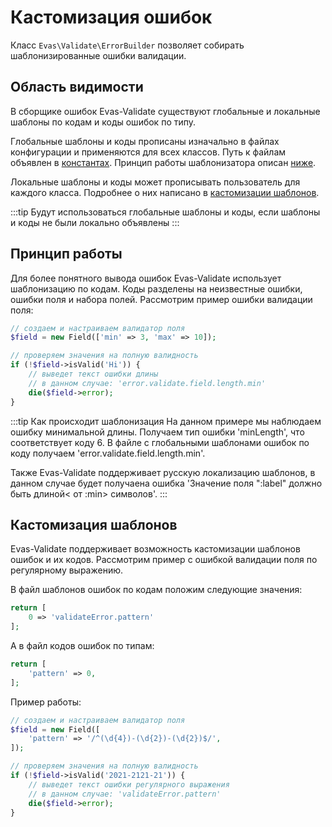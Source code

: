 # Кастомизация ошибок

Класс `Evas\Validate\ErrorBuilder` позволяет собирать шаблонизированные ошибки валидации.

## Область видимости
В сборщике ошибок Evas-Validate существуют глобальные и локальные шаблоны по кодам и коды ошибок по типу.

Глобальные шаблоны и коды прописаны изначально в файлах конфигурации и применяются для всех классов. Путь к файлам объявлен в [константах](/guide/extra/constants.md). Принцип работы шаблонизатора описан [ниже](#принцип-работы).

Локальные шаблоны и коды может прописывать пользователь для каждого класса. Подробнее о них написано в [кастомизации шаблонов](#кастомизация-шаблонов).

:::tip Будут использоваться глобальные шаблоны и коды,
если шаблоны и коды не были локально объявлены
:::

## Принцип работы
Для более понятного вывода ошибок Evas-Validate использует шаблонизацию по кодам. Коды разделены на неизвестные ошибки, ошибки поля и набора полей. Рассмотрим пример ошибки валидации поля:

```php
// создаем и настраиваем валидатор поля
$field = new Field(['min' => 3, 'max' => 10]);

// проверяем значения на полную валидность
if (!$field->isValid('Hi')) {
    // выведет текст ошибки длины
    // в данном случае: 'error.validate.field.length.min'
    die($field->error);
}
```

:::tip Как происходит шаблонизация
На данном примере мы наблюдаем ошибку минимальной длины. Получаем тип ошибки 'minLength', что соответствует коду 6. В файле с глобальными шаблонами ошибок по коду получаем 'error.validate.field.length.min'. 

Также Evas-Validate поддерживает русскую локализацию шаблонов, в данном случае будет получаена ошибка 'Значение поля ":label" должно быть длиной< от :min> символов'.
:::

## Кастомизация шаблонов
Evas-Validate поддерживает возможность кастомизации шаблонов ошибок и их кодов. Рассмотрим пример с ошибкой валидации поля по регулярному выражению.

В файл шаблонов ошибок по кодам положим следующие значения:
```php
return [
    0 => 'validateError.pattern'
];
```

А в файл кодов ошибок по типам:
```php
return [
    'pattern' => 0,
];
```

Пример работы:
```php
// создаем и настраиваем валидатор поля
$field = new Field([
    'pattern' => '/^(\d{4})-(\d{2})-(\d{2})$/',
]);

// проверяем значения на полную валидность
if (!$field->isValid('2021-2121-21')) {
    // выведет текст ошибки регулярного выражения
    // в данном случае: 'validateError.pattern'
    die($field->error);
}
```
